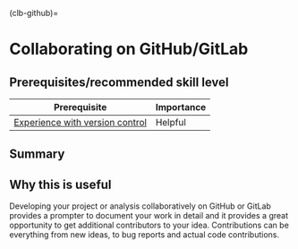 (clb-github)=
# Collaborating on GitHub/GitLab


## Prerequisites/recommended skill level

| Prerequisite | Importance |
| -------------|----------|
| [Experience with version control](../../reproducible-research/version_control/version_control) | Helpful |


## Summary

## Why this is useful

Developing your project or analysis collaboratively on GitHub or GitLab provides a prompter to document your work in detail and it provides a great opportunity to get additional contributors to your idea.
Contributions can be everything from new ideas, to bug reports and actual code contributions.
